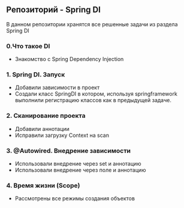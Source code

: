 ## Репозиторий - Spring DI

В данном репозитории хранятся все решенные задачи из раздела Spring DI

### 0.Что такое DI
* Знакомство с Spring Dependency Injection

### 1. Spring DI. Запуск 
* Добавили зависимости в проект
* Создали класс SpringDI в котором, используя springframework выполнили регистрацию классов как в предыдущей задаче.

### 2. Сканирование проекта
* Добавили аннотации
* Исправили загрузку Context на scan

### 3. @Autowired. Внедрение зависимости
* Использовали внедрение через set и аннотацию
* Использовали внедрение через поле и аннотацию

### 4. Время жизни (Scope)
* Рассмотрены все режимы создания объектов 